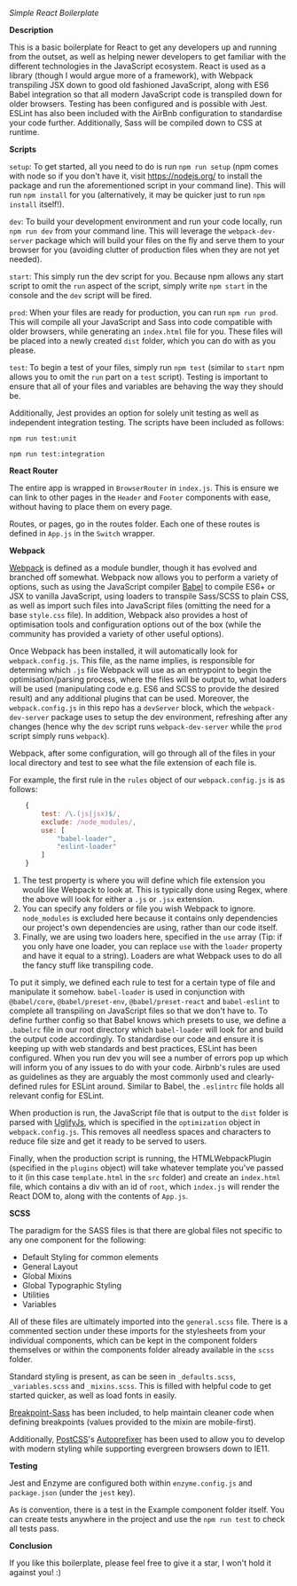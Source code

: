*Simple React Boilerplate*

**Description**

This is a basic boilerplate for React to get any developers up and running from the outset, as well as helping newer developers to get familiar with the different technologies in the JavaScript ecosystem. React is used as a library (though I would argue more of a framework), with Webpack transpiling JSX down to good old fashioned JavaScript, along with ES6 Babel integration so that all modern JavaScript code is transpiled down for older browsers. Testing has been configured and is possible with Jest. ESLint has also been included with the AirBnb configuration to standardise your code further. Additionally, Sass will be compiled down to CSS at runtime.

**Scripts**

`setup`: To get started, all you need to do is run `npm run setup` (npm comes with node so if you don't have it, visit https://nodejs.org/ to install the package and run the aforementioned script in your command line). This will run `npm install` for you (alternatively, it may be quicker just to run `npm install` itself!).

`dev`: To build your development environment and run your code locally, run `npm run dev` from your command line. This will leverage the `webpack-dev-server` package which will build your files on the fly and serve them to your browser for you (avoiding clutter of production files when they are not yet needed).

`start`: This simply run the dev script for you. Because npm allows any start script to omit the `run` aspect of the script, simply write `npm start` in the console and the `dev` script will be fired.

`prod`: When your files are ready for production, you can run `npm run prod`. This will compile all your JavaScript and Sass into code compatible with older browsers, while generating an `index.html` file for you. These files will be placed into a newly created `dist` folder, which you can do with as you please.

`test`: To begin a test of your files, simply run `npm test` (similar to `start` npm allows you to omit the `run` part on a `test` script). Testing is important to ensure that all of your files and variables are behaving the way they should be.

Additionally, Jest provides an option for solely unit testing as well as independent integration testing. The scripts have been included as follows:

`npm run test:unit`

`npm run test:integration`

**React Router**

The entire app is wrapped in `BrowserRouter` in `index.js`. This is ensure we can link to other pages in the `Header` and `Footer` components with ease, without having to place them on every page.

Routes, or pages, go in the routes folder. Each one of these routes is defined in `App.js` in the `Switch` wrapper.

**Webpack**

[Webpack](https://webpack.js.org/ "Webpack") is defined as a module bundler, though it has evolved and branched off somewhat. Webpack now allows you to perform a variety of options, such as using the JavaScript compiler [Babel](https://babeljs.io/ "Babel") to compile ES6+ or JSX to vanilla JavaScript, using loaders to transpile Sass/SCSS to plain CSS, as well as import such files into JavaScript files (omitting the need for a base `style.css` file). In addition, Webpack also provides a host of optimisation tools and configuration options out of the box (while the community has provided a variety of other useful options).

Once Webpack has been installed, it will automatically look for `webpack.config.js`. This file, as the name implies, is responsible for determing which `.js` file Webpack will use as an entrypoint to begin the optimisation/parsing process, where the files will be output to, what loaders will be used (manipulating code e.g. ES6 and SCSS to provide the desired result) and any additional plugins that can be used. Moreover, the `webpack.config.js` in this repo has a `devServer` block, which the `webpack-dev-server` package uses to setup the dev environment, refreshing after any changes (hence why the `dev` script runs `webpack-dev-server` while the `prod` script simply runs `webpack`).

Webpack, after some configuration, will go through all of the files in your local directory and test to see what the file extension of each file is.

For example, the first rule in the `rules` object of our `webpack.config.js` is as follows:

```js
    {
        test: /\.(js|jsx)$/,
        exclude: /node_modules/,
        use: [
            "babel-loader",
            "eslint-loader"
        ] 
    }
```

1. The test property is where you will define which file extension you would like Webpack to look at. This is typically done using Regex, where the above will look for either a `.js` or `.jsx` extension.
2. You can specify any folders or file you wish Webpack to ignore. `node_modules` is excluded here because it contains only dependencies our project's own dependencies are using, rather than our code itself.
3. Finally, we are using two loaders here, specified in the `use` array (Tip: if you only have one loader, you can replace `use` with the `loader` property and have it equal to a string). Loaders are what Webpack uses to do all the fancy stuff like transpiling code.

To put it simply, we defined each rule to test for a certain type of file and manipulate it somehow. `babel-loader` is used in conjunction with `@babel/core`, `@babel/preset-env`, `@babel/preset-react` and `babel-eslint` to complete all transpiling on JavaScript files so that we don't have to. To define further config so that Babel knows which presets to use, we define a `.babelrc` file in our root directory which `babel-loader` will look for and build the output code accordingly. To standardise our code and ensure it is keeping up with web standards and best practices, ESLint has been configured. When you run dev you will see a number of errors pop up which will inform you of any issues to do with your code. Airbnb's rules are used as guidelines as they are arguably the most commonly used and clearly-defined rules for ESLint around. Similar to Babel, the `.eslintrc` file holds all relevant config for ESLint.

When production is run, the JavaScript file that is output to the `dist` folder is parsed with [UglifyJs](https://www.npmjs.com/package/uglify-js "UglifyJS"), which is specified in the `optimization` object in `webpack.config.js`. This removes all needless spaces and characters to reduce file size and get it ready to be served to users.

Finally, when the production script is running, the HTMLWebpackPlugin (specified in the `plugins` object) will take whatever template you've passed to it (in this case `template.html` in the `src` folder) and create an `index.html` file, which contains a div with an id of `root`, which `index.js` will render the React DOM to, along with the contents of `App.js`.

**SCSS**

The paradigm for the SASS files is that there are global files not specific to any one component for the following:

- Default Styling for common elements
- General Layout
- Global Mixins
- Global Typographic Styling
- Utilities
- Variables

All of these files are ultimately imported into the `general.scss` file. There is a commented section under these imports for the stylesheets from your individual components, which can be kept in the component folders themselves or within the components folder already available in the `scss` folder.

Standard styling is present, as can be seen in `_defaults.scss`, `_variables.scss` and `_mixins.scss`. This is filled with helpful code to get started quicker, as well as load fonts in easily.

[Breakpoint-Sass](http://breakpoint-sass.com "Breakpoint Sass Website") has been included, to help maintain cleaner code when defining breakpoints (values provided to the mixin are mobile-first).

Additionally, [PostCSS](https://postcss.org/ "PostCSS")'s [Autoprefixer](https://github.com/postcss/autoprefixer "Autoprefixer") has been used to allow you to develop with modern styling while supporting evergreen browsers down to IE11.

**Testing**

Jest and Enzyme are configured both within `enzyme.config.js` and `package.json` (under the `jest` key).

As is convention, there is a test in the Example component folder itself. You can create tests anywhere in the project and use the `npm run test` to check all tests pass.

**Conclusion**

If you like this boilerplate, please feel free to give it a star, I won't hold it against you! :)